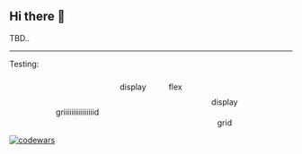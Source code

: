 ## Hi there 👋

TBD..

---

Testing:

<div style="display: flex; justify-content: center;">
  <p style="margin: 10px 20px;">display</p>
  <p style="margin: 10px 20px;">flex</p>
</div>
<div style="display: grid; grid-template-columns: repeat(2, 1fr); gap: 20px;">
  <p style="margin: auto;">display</p>
  <p style="margin: auto;">grid</p>
  <p style="margin: auto; grid-row: 1/3;">griiiiiiiiiiiiiiiid</p>
</div>

[![codewars](https://www.codewars.com/users/GoodValts/badges/large)](https://www.codewars.com/users/GoodValts)

<!--
**GoodValts/GoodValts** is a ✨ _special_ ✨ repository because its `README.md` (this file) appears on your GitHub profile.

Here are some ideas to get you started:

- 🔭 I’m currently working on ...
- 🌱 I’m currently learning ...
- 👯 I’m looking to collaborate on ...
- 🤔 I’m looking for help with ...
- 💬 Ask me about ...
- 📫 How to reach me: ...
- 😄 Pronouns: ...
- ⚡ Fun fact: ...
  -->

